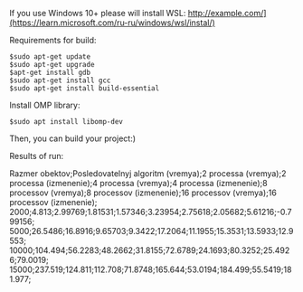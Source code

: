 If you use Windows 10+ please will install WSL:
<http://example.com/](https://learn.microsoft.com/ru-ru/windows/wsl/instal/)>

Requirements for build:
```
$sudo apt-get update
$sudo apt-get upgrade
$apt-get install gdb
$sudo apt-get install gcc
$sudo apt-get install build-essential
```

Install OMP library:
```
$sudo apt install libomp-dev
```

Then, you can build your project:)

Results of run:

Razmer obektov;Posledovatelnyj algoritm (vremya);2 processa (vremya);2 processa (izmenenie);4 processa (vremya);4 processa (izmenenie);8 processov (vremya);8 processov (izmenenie);16 processov (vremya);16 processov (izmenenie);
2000;4.813;2.99769;1.81531;1.57346;3.23954;2.75618;2.05682;5.61216;-0.799156;
5000;26.5486;16.8916;9.65703;9.3422;17.2064;11.1955;15.3531;13.5933;12.9553;
10000;104.494;56.2283;48.2662;31.8155;72.6789;24.1693;80.3252;25.4926;79.0019;
15000;237.519;124.811;112.708;71.8748;165.644;53.0194;184.499;55.5419;181.977;

